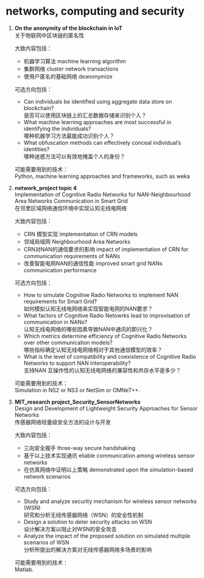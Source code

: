 # networks, computing and security

1. **On the anonymity of the blockchain in IoT**    
    关于物联网中区块链的匿名性  
      
    大致内容包括：
    + 机器学习算法 machine learning algorithm
    + 集群网络 cluster network transactions
    + 使用户匿名的基础网络 deanonymize
      
    可选方向包括：
    + Can individuals be identified using aggregate data store on blockchain?  
    是否可以使用区块链上的汇总数据存储来识别个人？
    + What machine learning approaches are most successful in identifying the individuals?  
    哪种机器学习方法最能成功识别个人？
    + What obfuscation methods can effectively conceal individual’s identities?  
    哪种迷惑方法可以有效地掩盖个人的身份？
      
    可能需要用到的技术：  
    Python, machine learning approaches and frameworks, such as weka

2. **network_project topic 4**  
    Implementation of Cognitive Radio Networks for NAN-Neighbourhood Area Networks Communication in Smart Grid  
    在邻里区域网络通信环境中实现认知无线电网络  
      
    大致内容包括：
    + CRN 模型实现 implementation of CRN models
    + 邻域局域网 Neighbourhood Area Networks
    + CRN对NAN的通信要求的影响 impact of implementation of CRN for communication requirements of NANs
    + 改善智能电网NAN的通信性能 improved smart grid NANs communication performance
      
    可选方向包括：
    + How to simulate Cognitive Radio Networks to implement NAN requirements for Smart Grid?  
    如何模拟认知无线电网络来实现智能电网的NAN要求？
    + What factors of Cognitive Radio Netowrks lead to improvisation of communication in NANs?   
    认知无线电网络的哪些因素导致NAN中通讯的即兴化？
    + Which metrics determine efficiency of Cognitive Radio Networks over other communication models?   
    哪些指标确定认知无线电网络相对于其他通信模型的效率？
    + What is the level of compatibility and coexistence of Cognitive Radio Networks to support NAN interoperability?   
    支持NAN 互操作性的认知无线电网络的兼容性和共存水平是多少？
      
    可能需要用到的技术：  
    Simulation in NS2 or NS3 or NetSim or OMNeT++. 

3. **MIT_research project_Security_SensorNetworks**  
    Design and Development of Lightweight Security Approaches for Sensor Networks  
    传感器网络轻量级安全方法的设计与开发  
      
    大致内容包括：
    + 三向安全握手 three-way secure handshaking
    + 基于以上技术实现通讯 eliable communication among wireless sensor networks
    + 在仿真网络中证明以上策略 demonstrated upon the simulation-based network scenarios
      
    可选方向包括：
    + Study and analyze security mechanism for wireless sensor networks (WSN)  
    研究和分析无线传感器网络（WSN）的安全性机制
    + Design a solution to deter security attacks on WSN   
    设计解决方案以阻止对WSN的安全攻击
    + Analyze the impact of the proposed solution on simulated multiple scenarios of WSN   
    分析所提出的解决方案对无线传感器网络多场景的影响
      
    可能需要用到的技术：  
    Matlab. 
